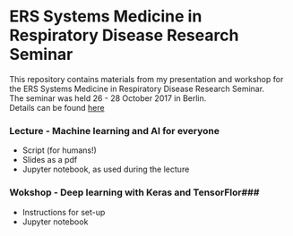 # ERS Systems Medicine in Respiratory Disease Research Seminar #
This repository contains materials from my presentation and workshop for the ERS Systems Medicine in Respiratory Disease Research Seminar.  
The seminar was held 26 - 28 October 2017 in Berlin.  
Details can be found [here](https://www.ersnet.org/research/research-seminars/systems-medicine-in-respiratory-disease)  
  
### Lecture - Machine learning and AI for everyone ###

* Script (for humans!)  
* Slides as a pdf  
* Jupyter notebook, as used during the lecture  
  
### Wokshop - Deep learning with Keras and TensorFlor###

* Instructions for set-up  
* Jupyter notebook
